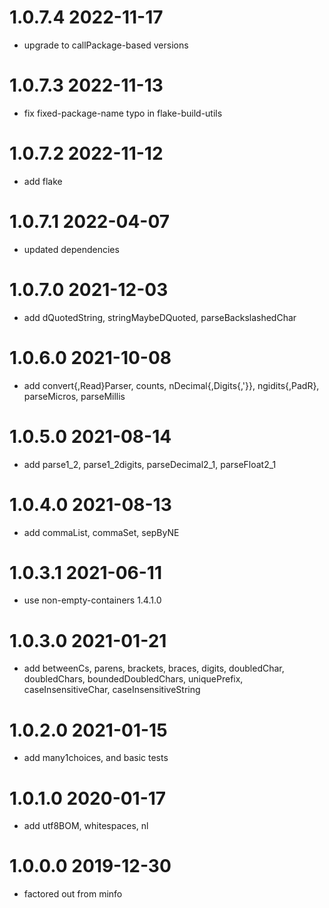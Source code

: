 1.0.7.4 2022-11-17
==================
- upgrade to callPackage-based versions

1.0.7.3 2022-11-13
==================
- fix fixed-package-name typo in flake-build-utils

1.0.7.2 2022-11-12
==================
- add flake

1.0.7.1 2022-04-07
==================
- updated dependencies

1.0.7.0 2021-12-03
==================
- add dQuotedString, stringMaybeDQuoted, parseBackslashedChar

1.0.6.0 2021-10-08
==================

- add convert{,Read}Parser, counts, nDecimal{,Digits{,'}}, ngidits{,PadR},
  parseMicros, parseMillis

1.0.5.0 2021-08-14
==================
- add parse1_2, parse1_2digits, parseDecimal2_1, parseFloat2_1

1.0.4.0 2021-08-13
==================
- add commaList, commaSet, sepByNE

1.0.3.1 2021-06-11
==================
- use non-empty-containers 1.4.1.0

1.0.3.0 2021-01-21
==================
- add betweenCs, parens, brackets, braces, digits, doubledChar, doubledChars,
      boundedDoubledChars, uniquePrefix, caseInsensitiveChar,
      caseInsensitiveString

1.0.2.0 2021-01-15
==================
- add many1choices, and basic tests

1.0.1.0 2020-01-17
==================
- add utf8BOM, whitespaces, nl

1.0.0.0 2019-12-30
==================
- factored out from minfo
